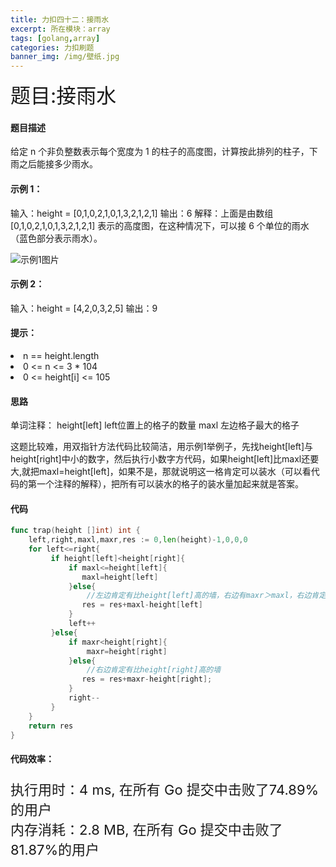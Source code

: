 ```yaml
---
title: 力扣四十二：接雨水
excerpt: 所在模块：array
tags: [golang,array]
categories: 力扣刷题
banner_img: /img/壁纸.jpg
---
```


<font size=6px>题目:接雨水</font>

#### 题目描述

给定 n 个非负整数表示每个宽度为 1 的柱子的高度图，计算按此排列的柱子，下雨之后能接多少雨水。

 

#### 示例 1：

输入：height = [0,1,0,2,1,0,1,3,2,1,2,1]
输出：6
解释：上面是由数组 [0,1,0,2,1,0,1,3,2,1,2,1] 表示的高度图，在这种情况下，可以接 6 个单位的雨水（蓝色部分表示雨水）。 

![示例1图片](https://assets.leetcode-cn.com/aliyun-lc-upload/uploads/2018/10/22/rainwatertrap.png)

#### 示例 2：

输入：height = [4,2,0,3,2,5]
输出：9

####  提示：

<li>n == height.length</li>
<li>0 <= n <= 3 * 104</li>
<li>0 <= height[i] <= 105</li>

#### 思路

<p class="note note-primary">
    单词注释： 
    height[left] left位置上的格子的数量
    maxl 左边格子最大的格子
</p>

  这题比较难，用双指针方法代码比较简洁，用示例1举例子，先找height[left]与height[right]中小的数字，然后执行小数字方代码，如果height[left]比maxl还要大,就把maxl=height[left]，如果不是，那就说明这一格肯定可以装水（可以看代码的第一个注释的解释），把所有可以装水的格子的装水量加起来就是答案。

#### 代码

```go
func trap(height []int) int {
    left,right,maxl,maxr,res := 0,len(height)-1,0,0,0
    for left<=right{
         if height[left]<height[right]{
             if maxl<=height[left]{
                maxl=height[left]
             }else{
                 //左边肯定有比height[left]高的墙，右边有maxr＞maxl，右边肯定有比height[left]高的墙，水在这一格的高度就是maxl-height[left]，下面同理
                res = res+maxl-height[left]
             }
             left++
         }else{
             if maxr<height[right]{
                 maxr=height[right]
             }else{
                 //右边肯定有比height[right]高的墙
                res = res+maxr-height[right];
             }
             right--
         }
    }
    return res
}
```

#### 代码效率：

<p class="note note-primary"; style="font-size:22px">
   执行用时：4 ms, 在所有 Go 提交中击败了74.89%的用户<br>
   内存消耗：2.8 MB, 在所有 Go 提交中击败了81.87%的用户
</p>





